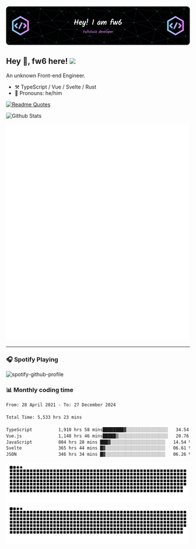 ![Header](github-header-image.png)

## Hey 👋, fw6 here! <img src="https://github.githubassets.com/images/mona-whisper.gif" height="24" />


An unknown Front-end Engineer.

-   :hammer_and_pick: TypeScript / Vue / Svelte / Rust
-   :man: Pronouns: he/him


[![Readme Quotes](https://quotes-github-readme.vercel.app/api?type=horizontal&theme=algolia)](https://github.com/piyushsuthar/github-readme-quotes)



![Github Stats](https://github-readme-stats.vercel.app/api?username=fw6&bg_color=30,e96443,904e95&title_color=fff&text_color=fff)

![](https://raw.githubusercontent.com/fw6/github-stats-transparent/output/generated/overview.svg)
![](https://raw.githubusercontent.com/fw6/github-stats-transparent/output/generated/languages.svg)


---

### 🎧 Spotify Playing

<!-- ![spotify-github-profile](/img/default.svg) -->

![spotify-github-profile](https://spotify-github-profile.vercel.app/api/view.svg?uid=r6wn4hdvypv0lkzyrj0e0pjct&cover_image=true&theme=default&show_offline=true&background_color=9a10ad&interchange=true&bar_color_cover=true)



### :bar_chart: Monthly coding time 

<!--START_SECTION:waka-->

```txt
From: 28 April 2021 - To: 27 December 2024

Total Time: 5,533 hrs 23 mins

TypeScript          1,910 hrs 58 mins████████▓░░░░░░░░░░░░░░░░   34.54 %
Vue.js              1,148 hrs 46 mins█████▒░░░░░░░░░░░░░░░░░░░   20.76 %
JavaScript          804 hrs 28 mins ███▓░░░░░░░░░░░░░░░░░░░░░   14.54 %
Svelte              365 hrs 44 mins █▓░░░░░░░░░░░░░░░░░░░░░░░   06.61 %
JSON                346 hrs 34 mins █▓░░░░░░░░░░░░░░░░░░░░░░░   06.26 %
```

<!--END_SECTION:waka-->




![github contribution grid snake animation](https://raw.githubusercontent.com/platane/platane/output/github-contribution-grid-snake-dark.svg#gh-dark-mode-only)![github contribution grid snake animation](https://raw.githubusercontent.com/platane/platane/output/github-contribution-grid-snake.svg#gh-light-mode-only)
